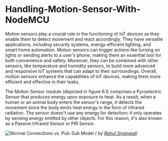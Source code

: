 # Handling-Motion-Sensor-With-NodeMCU
Motion sensors play a crucial role in the functioning of IoT devices as they enable them to detect movement and react accordingly. They have versatile applications, including security systems, energy-efficient lighting, and smart home automation. Motion sensors can trigger actions like turning on lights or sending alerts to a user's phone, making them an essential tool for both convenience and safety. Moreover, they can be combined with other sensors, like temperature and humidity sensors, to build more advanced and responsive IoT systems that can adapt to their surroundings. Overall, motion sensors enhance the capabilities of IoT devices, making them more efficient and effective in their tasks.

The Motion Sensor module (depicted in figure 6.1) comprises a Pyroelectric Sensor that produces energy upon exposure to heat. As a result, when a human or an animal body enters the sensor's range, it detects the movement since the body emits heat energy in the form of infrared radiation. The sensor doesn't use any energy for detection; it only operates by sensing energy emitted by other objects. For this reason, it's also known as a Passive Infrared Sensor or PIR Sensor.

![Normal Connections vs. Pub-Sub Model](https://user-images.githubusercontent.com/11557572/196355586-4e4d3c15-4930-40b1-a8b9-cf2fcf7c7668.png)
 _( by [Rahul Siyanwal](https://github.com/rsiyanwal))_
